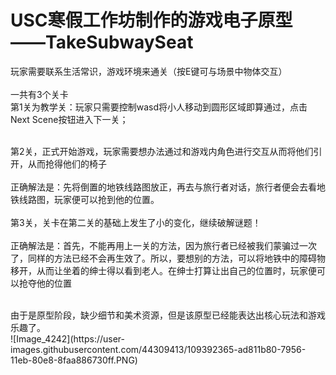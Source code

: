 # USC寒假工作坊制作的游戏电子原型——TakeSubwaySeat


玩家需要联系生活常识，游戏环境来通关（按E键可与场景中物体交互）<br>
<br>
一共有3个关卡<br>
第1关为教学关：玩家只需要控制wasd将小人移动到圆形区域即算通过，点击Next Scene按钮进入下一关；<br>
<br>

第2关，正式开始游戏，玩家需要想办法通过和游戏内角色进行交互从而将他们引开，从而抢得他们的椅子<br>
<br>
正确解法是：先将倒置的地铁线路图放正，再去与旅行者对话，旅行者便会去看地铁线路图，玩家便可以抢到他的位置。<br>
<br>
第3关，关卡在第二关的基础上发生了小的变化，继续破解谜题！<br>
<br>
正确解法是：首先，不能再用上一关的方法，因为旅行者已经被我们蒙骗过一次了，同样的方法已经不会再生效了。所以，要想别的方法，可以将地铁中的障碍物移开，从而让坐着的绅士得以看到老人。在绅士打算让出自己的位置时，玩家便可以抢夺他的位置<br>

<br>
由于是原型阶段，缺少细节和美术资源，但是该原型已经能表达出核心玩法和游戏乐趣了。<br>
![Image_4242](https://user-images.githubusercontent.com/44309413/109392365-ad811b80-7956-11eb-80e8-8faa886730ff.PNG)
